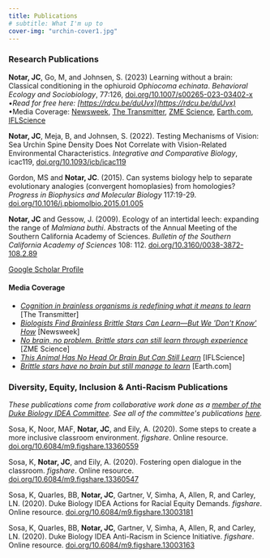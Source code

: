 ```yaml
---
title: Publications
# subtitle: What I'm up to
cover-img: "urchin-cover1.jpg"
---
```


### Research Publications

**Notar, JC**, Go, M, and Johnsen, S. (2023) Learning without a brain: Classical conditioning in the ophiuroid _Ophiocoma echinata_. _Behavioral Ecology and Sociobiology_, 77:126, [doi.org/10.1007/s00265-023-03402-x](https://doi.org/10.1007/s00265-023-03402-x)
<br>•_Read for free here: [https://rdcu.be/duUvx](https://rdcu.be/duUvx)_
<br>•Media Coverage: [Newsweek](https://www.newsweek.com/biologist-brainless-brittle-stars-can-learn-1848262), [The Transmitter](https://doi.org/10.53053/XHGL2774), [ZME Science](https://www.zmescience.com/science/no-brain-no-problem-brittle-stars-can-still-learn-through-experience/), [Earth.com](https://www.earth.com/news/brittle-stars-have-no-brain-but-still-manage-to-learn/), [IFLScience](https://www.iflscience.com/this-animal-has-no-head-or-brain-but-can-still-learn-71792)

**Notar, JC**, Meja, B, and Johnsen, S. (2022). Testing Mechanisms of Vision: Sea Urchin Spine Density Does Not Correlate with Vision-Related Environmental Characteristics. _Integrative and Comparative Biology_, icac119, [doi.org/10.1093/icb/icac119](https://doi.org/10.1093/icb/icac119)

Gordon, MS and **Notar, JC**. (2015). Can systems biology help to separate evolutionary analogies (convergent homoplasies) from homologies? _Progress in Biophysics and Molecular Biology_ 117:19-29. [doi.org/10.1016/j.pbiomolbio.2015.01.005](https://doi.org/10.1016/j.pbiomolbio.2015.01.005)

**Notar, JC** and Gessow, J. (2009). Ecology of an intertidal leech: expanding the range of _Malmiana buthi_. Abstracts of the Annual Meeting of the Southern California Academy of Sciences. _Bulletin of the Southern California Academy of Sciences_ 108: 112. [doi.org/10.3160/0038-3872-108.2.89](https://doi.org/10.3160/0038-3872-108.2.89)

[Google Scholar Profile](https://scholar.google.com/citations?user=eQlRnmEAAAAJ&hl=en&oi=ao)

#### Media Coverage

- _[Cognition in brainless organisms is redefining what it means to learn](https://doi.org/10.53053/XHGL2774)_ [The Transmitter]
- _[Biologists Find Brainless Brittle Stars Can Learn—But We 'Don't Know' How](https://www.newsweek.com/biologist-brainless-brittle-stars-can-learn-1848262)_ [Newsweek]
- _[No brain, no problem. Brittle stars can still learn through experience](https://www.zmescience.com/science/no-brain-no-problem-brittle-stars-can-still-learn-through-experience/)_ [ZME Science]
- _[This Animal Has No Head Or Brain But Can Still Learn](https://www.iflscience.com/this-animal-has-no-head-or-brain-but-can-still-learn-71792)_ [IFLScience]
- _[Brittle stars have no brain but still manage to learn](https://www.earth.com/news/brittle-stars-have-no-brain-but-still-manage-to-learn/)_ [Earth.com]

### Diversity, Equity, Inclusion & Anti-Racism Publications

_These publications come from collaborative work done as a [member of the Duke Biology IDEA Committee](https://jnotar.github.io/dei/). See all of the committee's publications [here](https://sites.duke.edu/biodiversity/publications/)._

Sosa, K, Noor, MAF, **Notar, JC**, and Eily, A. (2020). Some steps to create a more inclusive classroom environment. _figshare_. Online resource. [doi.org/10.6084/m9.figshare.13360559](https://doi.org/10.6084/m9.figshare.13360559)

Sosa, K, **Notar, JC**, and Eily, A. (2020). Fostering open dialogue in the classroom. _figshare_. Online resource. [doi.org/10.6084/m9.figshare.13360547](https://doi.org/10.6084/m9.figshare.13360547)

Sosa, K, Quarles, BB, **Notar, JC**, Gartner, V, Simha, A, Allen, R, and Carley, LN. (2020). Duke Biology IDEA Actions for Racial Equity Demands. _figshare_. Online resource. [doi.org/10.6084/m9.figshare.13003181](https://doi.org/10.6084/m9.figshare.13003181)

Sosa, K, Quarles, BB, **Notar, JC**, Gartner, V, Simha, A, Allen, R, and Carley, LN. (2020). Duke Biology IDEA Anti-Racism in Science Initiative. _figshare_. Online resource. [doi.org/10.6084/m9.figshare.13003163](https://doi.org/10.6084/m9.figshare.13003163)
